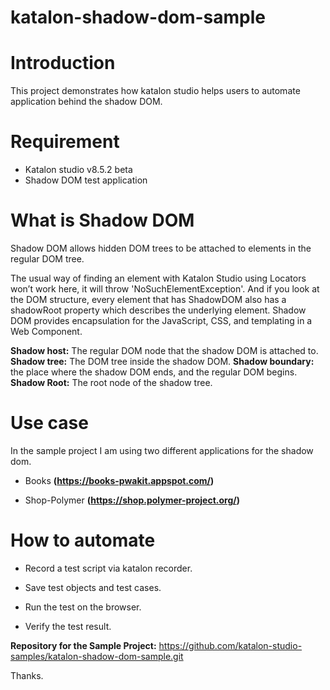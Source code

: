 # katalon-shadow-dom-sample

# Introduction

This project demonstrates how katalon studio helps users to automate application behind the shadow DOM.

# Requirement
* Katalon studio v8.5.2 beta
* Shadow DOM test application

# What is Shadow DOM

Shadow DOM allows hidden DOM trees to be attached to elements in the regular DOM tree.

The usual way of finding an element with Katalon Studio using Locators won’t work here,  it will throw 'NoSuchElementException'. And if you look at the DOM structure, every element that has ShadowDOM also has a shadowRoot property which describes the underlying element. Shadow DOM provides encapsulation for the JavaScript, CSS, and templating in a Web Component.

**Shadow host:** The regular DOM node that the shadow DOM is attached to.
**Shadow tree:** The DOM tree inside the shadow DOM.
**Shadow boundary:** the place where the shadow DOM ends, and the regular DOM begins.
**Shadow Root:** The root node of the shadow tree.


# Use case

In the sample project I am using two different applications for the shadow dom.

* Books **(https://books-pwakit.appspot.com/)**

* Shop-Polymer **(https://shop.polymer-project.org/)**


# How to automate

* Record a test script via katalon recorder.

* Save test objects and test cases.

* Run the test on the browser.

* Verify the test result.


**Repository for the Sample Project:**
https://github.com/katalon-studio-samples/katalon-shadow-dom-sample.git

Thanks.
